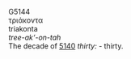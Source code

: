 <body>
  <p>G5144<br>  τριάκοντα  <br> triakonta  <br><i>tree-ak‘-on-tah </i><br>The decade of <a href="g5140.htm">5140</a>  <i>thirty:</i> - thirty.<br></p>
 </body>